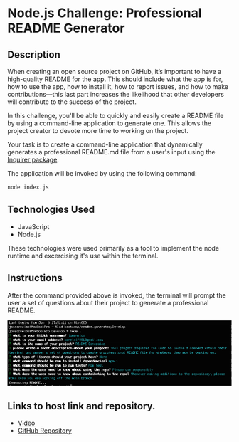 # Node.js Challenge: Professional README Generator

## Description

When creating an open source project on GitHub, it’s important to have a high-quality README for the app. This should include what the app is for, how to use the app, how to install it, how to report issues, and how to make contributions&mdash;this last part increases the likelihood that other developers will contribute to the success of the project. 

In this challenge, you'll be able to quickly and easily create a README file by using a command-line application to generate one. This allows the project creator to devote more time to working on the project.

Your task is to create a command-line application that dynamically generates a professional README.md file from a user's input using the [Inquirer package](https://www.npmjs.com/package/inquirer). 

The application will be invoked by using the following command:

```bash
node index.js
```

## Technologies Used   
* JavaScript
* Node.js

These technologies were used primarily as a tool to implement the node runtime and excercising it's use within the terminal. 

## Instructions
After the command provided above is invoked, the terminal will prompt the user a set of questions about their project to generate a professional README. 

![alt text](image.png)

## Links to host link and repository. 
* [Video](https://drive.google.com/file/d/1yVovA5ezHgY-zH31r8AiG0QlYG_sbbLv/view)
* [GitHub Repository](https://github.com/jaornelas/readme-generator)

